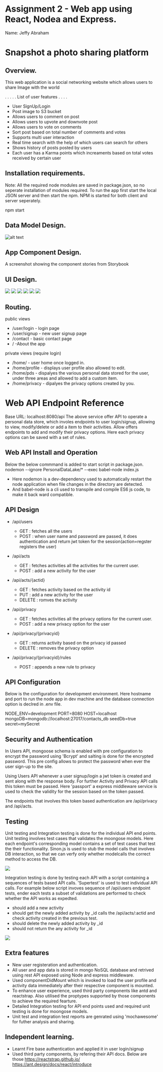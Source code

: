 # Assignment 2 - Web app using React, Nodea and Express.

Name: Jeffy Abraham

# Snapshot a photo sharing platform

## Overview.

This web application is a social networking website which allows users to share Image with the world


 . . . . . List of user features  . . . . 
 
 + User SignUp/Login
 + Post  image to S3 bucket
 + Allows users to comment on post
 + Allows users to upvote and downvote post
 + Allows users to vote on comments
 + Sort post based on total number of comments and votes
 + Supports multi user interaction
 + Real time search with the help of which users can search for others
 + Shows history of posts posted by users
 + Each user has a Karma  points which increaments based on total votes received by certain user 
 

## Installation requirements.

Note: All the required node modules are saved in package.json, so no seperate installation of modules required. To run the app first start the local JSON server and then start the npm. NPM is started for both client and server seperately.

npm start

## Data Model Design.

![alt text](DataModel.PNG)

## App Component Design.

A screenshot showing the component stories from Storybook  


## UI Design.

![][image1]
![][image2]
![][image4]
![][image6]
![][image8]
![][image9]

## Routing.

public views

+ /user/login - login page
+ /user/signup - new user signup page
+ /contact - basic contact page
+ / -About the app

private views (require login)

+ /home/ - user home once logged in.
+ /home/profile - displays user profile also allowed to edit.
+ /home/pds - dispalyes the various personal data stored for the user, under three areas and allowed to add a custom item.
+ /home/privacy - dipalyes the privacy options created by you.

# Web API Endpoint Reference
Base URL: localhost:8080/api
The above service offer API to operate a personal data store, which involes endpoints to user login/signup, allowing to view, modify/delete  or add a item to their activities. Allow offers endpoints to add and modify their privacy options. Here each privacy options can be saved with a set of rules.

## Web API Install and Operation
Below the below commmand is added to start script in package.json. 
    nodemon --ignore PersonalDataLake/* --exec babel-node index.js

+ Here nodemon is a dev-dependency used to automatically restart the node application when file changes in the directory are detected.
+ And babel-node is a cli used to transpile and compile ES6 js code, to make it back ward compatible.

## API Design

+ /api/users
    + GET : fetches all the users
    + POST : when user name and password are passed, it does authentication and return jwt token for the session(action=regster registers the user)

+ /api/acts
    + GET : fetches activities all the activities for the current user.
    + POST : add a new activity for the user

+ /api/acts/{actid}
    + GET : fetches activity based on the activity id 
    + PUT : add a new activity for the user 
    + DELETE : romves the activity

+ /api/privacy
    + GET : fetches activities all the privacy options for the current user.
    + POST : add a new privacy option for the user

+ /api/privacy/{privacyid}
    + GET : returns activity based on the privacy id passed
    + DELETE : removes the privacy option

+ /api/privacy/{privacyid}/rules
    + POST : appends a new rule to privacy

## API Configuration
Below is the configuration for development environment. Here hostname and port to run the node app in dev machine and the database connection option is declred in .env file.

NODE_ENV=development
PORT=8080
HOST=localhost
mongoDB=mongodb://localhost:27017/contacts_db
seedDb=true
secret=mySecret

## Security and Authentication

In Users API, mongoose schema is enabled with pre configuration to encrypt the password using 'Bcrypt' and salting is done for the encrypted password. This pre config allows to protect the password when ever the user sign-up to the site.

Using Users API whenever a user signup/login a jwt token is created and sent along with the response body. For further Activity and Privacy API calls this token must be passed. Here 'passport' a express middleware service is used to check the validity for the session based on the token passed.

The endpoints that involves this token based authentication are /api/privacy and /api/acts.

## Testing

Unit testing and Integration testing is done for the individual API end points. 
Unit testing involves test cases that validates the moongose models. Here each endpoint's corresponding model contains a set of test cases that test the their functionality. Sinon.js is used to stub the model calls that involves DB interaction, so that we can verfy only whether modelcalls the correct method to access the DB.

![][testingimage1]

Integration testing is done by testing each API with a script containing a sequences of tests based API calls. 'Supertest' is used to test individual API calls. For example below script invoves sequence of /api/users endpoint tests, ender each tests a subset of validations are performed to check whether the API works as expedted.

+ should add a new activity
+ should get the newly added activity by _id
    calls the /api/acts/:actid and check activity created in the previous test.
+ should delete the newly added activity by _id
+ should not return the any activity for _id 

![][testingimage2]

## Extra features

+ New user registeration and authentication.
+ All user and app data is stored in mongo NoSQL database and retrived using rest API exposed using Node and express middleware.
+ Used componentDidMount which is invoked to load the user profile and activity data  immediately after their respective component is mounted.
+ To enhance user experience, used third party components like antd and reactstrap. Also utilised the proptypes supported by those components to achieve the required fearture. 
+ Detailed Integration testing for API end points used and required unit testing is done for moongose models.
+ Unit test and integration test reports are genrated using 'mochawesome' for futher analysis and sharing. 


## Independent learning.

+ Learnt Fire base authentication and applied it in user login/signup
+ Used third party components, by refering their API docs. Below are those
https://reactstrap.github.io/
https://ant.design/docs/react/introduce



[model]: ./images/datamodel.PNG
[image1]: ./images/login.PNG
[image2]: ./images/signup.PNG
[image4]: ./images/profile.PNG
[image6]: ./images/activityList.PNG
[image8]: ./images/createitem.PNG
[image9]: ./images/privacyscreen.PNG
[testingimage1]: ./images/unitTest.PNG
[testingimage2]: ./images/integTest.PNG
